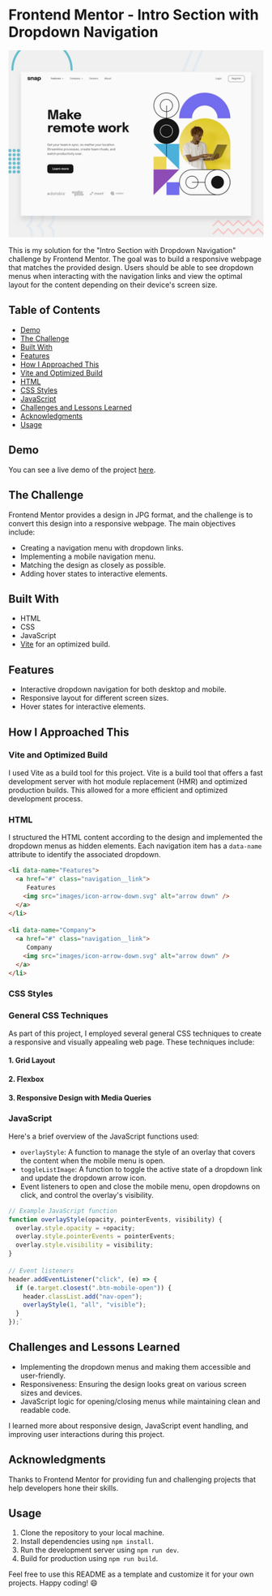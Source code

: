 
# Frontend Mentor - Intro Section with Dropdown Navigation

![Design preview](./design/desktop-preview.jpg)

This is my solution for the "Intro Section with Dropdown Navigation" challenge by Frontend Mentor. The goal was to build a responsive webpage that matches the provided design. Users should be able to see dropdown menus when interacting with the navigation links and view the optimal layout for the content depending on their device's screen size.

## Table of Contents

-   [Demo](#demo)
-   [The Challenge](#the-challenge)
-   [Built With](#built-with)
-   [Features](#features)
-   [How I Approached This](#how-i-approached-this)
-   [Vite and Optimized Build](#vite-and-optimized-build)
-   [HTML](#html)
-   [CSS Styles](#css-styles)
-   [JavaScript](#javascript)
-   [Challenges and Lessons Learned](#challenges-and-lessons-learned)
-   [Acknowledgments](#acknowledgments)
-   [Usage](#usage)

## Demo

You can see a live demo of the project [here](https://frontend-mentor-dropdown.netlify.app/).

## The Challenge

Frontend Mentor provides a design in JPG format, and the challenge is to convert this design into a responsive webpage. The main objectives include:

-   Creating a navigation menu with dropdown links.
-   Implementing a mobile navigation menu.
-   Matching the design as closely as possible.
-   Adding hover states to interactive elements.

## Built With

-   HTML
-   CSS
-   JavaScript
-   [Vite](https://vitejs.dev/) for an optimized build.

## Features

-   Interactive dropdown navigation for both desktop and mobile.
-   Responsive layout for different screen sizes.
-   Hover states for interactive elements.

## How I Approached This

### Vite and Optimized Build

I used Vite as a build tool for this project. Vite is a build tool that offers a fast development server with hot module replacement (HMR) and optimized production builds. This allowed for a more efficient and optimized development process.

### HTML

I structured the HTML content according to the design and implemented the dropdown menus as hidden elements. Each navigation item has a `data-name` attribute to identify the associated dropdown.

```html <!-- Example HTML structure -->
<li data-name="Features">
  <a href="#" class="navigation__link">
     Features
    <img src="images/icon-arrow-down.svg" alt="arrow down" />
  </a>
</li>

<li data-name="Company">
  <a href="#" class="navigation__link">
     Company
    <img src="images/icon-arrow-down.svg" alt="arrow down" />
  </a>
</li>
``` 

### CSS Styles



### General CSS Techniques

As part of this project, I employed several general CSS techniques to create a responsive and visually appealing web page. These techniques include:

#### 1. Grid Layout
#### 2. Flexbox
#### 3. Responsive Design with Media Queries


### JavaScript

Here's a brief overview of the JavaScript functions used:

-   `overlayStyle`: A function to manage the style of an overlay that covers the content when the mobile menu is open.
-   `toggleListImage`: A function to toggle the active state of a dropdown link and update the dropdown arrow icon.
-   Event listeners to open and close the mobile menu, open dropdowns on click, and control the overlay's visibility.

```javascript
// Example JavaScript function
function overlayStyle(opacity, pointerEvents, visibility) {
  overlay.style.opacity = +opacity;
  overlay.style.pointerEvents = pointerEvents;
  overlay.style.visibility = visibility;
}

// Event listeners
header.addEventListener("click", (e) => {
  if (e.target.closest(".btn-mobile-open")) {
    header.classList.add("nav-open");
    overlayStyle(1, "all", "visible");
  }
});`
```

## Challenges and Lessons Learned

-   Implementing the dropdown menus and making them accessible and user-friendly.
-   Responsiveness: Ensuring the design looks great on various screen sizes and devices.
-   JavaScript logic for opening/closing menus while maintaining clean and readable code.

I learned more about responsive design, JavaScript event handling, and improving user interactions during this project.

## Acknowledgments

Thanks to Frontend Mentor for providing fun and challenging projects that help developers hone their skills.

## Usage

1.  Clone the repository to your local machine.
2.  Install dependencies using `npm install`.
3.  Run the development server using `npm run dev`.
4.  Build for production using `npm run build`.

Feel free to use this README as a template and customize it for your own projects. Happy coding! 😄
